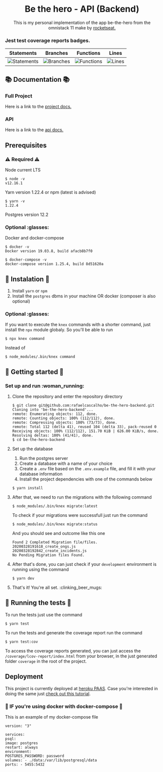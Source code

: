 <h1 align="center"> Be the hero - API (Backend) </h1>

<p align="center"> This is my personal implementation of the app be-the-hero from the omnistack 11
make by  <a href="https://rocketseat.com.br/"> rocketseat. </a></p>

<h3> Jest test coverage reports badges. </h3>

| Statements                                    | Branches                                  | Functions                                   | Lines                               |
| --------------------------------------------- | ----------------------------------------- | ------------------------------------------- | ----------------------------------- |
| ![Statements](https://img.shields.io/badge/Coverage-91.82%25-brightgreen.svg 'Make me better!') | ![Branches](https://img.shields.io/badge/Coverage-75%25-red.svg 'Make me better!') | ![Functions](https://img.shields.io/badge/Coverage-85.19%25-yellow.svg 'Make me better!') | ![Lines](https://img.shields.io/badge/Coverage-92.24%25-brightgreen.svg 'Make me better!') |

## :books: Documentation :books:

### Full Project

Here is a link to the [project docs.](https://trello.com/b/UWFHM6CK/omnistack11-be-the-hero)

### API

Here is a link to the [api docs.](https://app.swaggerhub.com/apis/rafaelcascalho/Be-the-hero-api-docs/1.0.0)

## Prerequisites

### :warning: Required :warning:

Node current LTS

```
$ node -v
v12.16.1
```

Yarn version 1.22.4 or npm (latest is advised)

```
$ yarn -v
1.22.4
```

Postgres version 12.2

### Optional :glasses:

Docker and docker-compose

```
$ docker -v
Docker version 19.03.8, build afacb8b7f0

$ docker-compose -v
docker-compose version 1.25.4, build 8d51620a
```

## :construction: Instalation :construction:

1. Install `yarn` or `npm`
2. Install the `postgres` dbms in your machine OR docker (composer is also optional)

### Optional :glasses:

If you want to execute the `knex` commands with a shorter command, just install the `npx` module
globaly.
So you'll be able to run

```
$ npx knex command
```

Instead of

```
$ node_modules/.bin/knex command
```

## :rocket: Getting started :rocket:

### Set up and run :woman_running:

1. Clone the repository and enter the repository directory
   ```
   $ git clone git@github.com:rafaelcascalho/be-the-hero-backend.git
   Cloning into 'be-the-hero-backend'...
   remote: Enumerating objects: 112, done.
   remote: Counting objects: 100% (112/112), done.
   remote: Compressing objects: 100% (73/73), done.
   remote: Total 112 (delta 41), reused 104 (delta 33), pack-reused 0
   Receiving objects: 100% (112/112), 151.70 KiB | 626.00 KiB/s, done.
   Resolving deltas: 100% (41/41), done.
   $ cd be-the-hero-backend
   ```
2. Set up the database

   1. Run the postgres server
   2. Create a database with a name of your choice
   3. Create a `.env` file based on the `.env.example` file, and fill it with your database information
   4. Install the project dependencies with one of the commands below

   ```
   $ yarn install
   ```

3. After that, we need to run the migrations with the following command

   ```
   $ node_modules/.bin/knex migrate:latest
   ```

   To check if your migrations were successfull just run the command

   ```
   $ node_modules/.bin/knex migrate:status
   ```

   And you should see and outcome like this one

   ```
   Found 2 Completed Migration file/files.
   20200328191618_create_ongs.js
   20200328192842_create_incidents.js
   No Pending Migration files Found.
   ```

4. After that's done, you can just check if your `development` environment is running using the command

   ```
   $ yarn dev
   ```

5. That's it! You're all set. :clinking_beer_mugs:

## :test_tube: Running the tests :test_tube:

To run the tests just use the command

```
$ yarn test
```

To run the tests and generate the coverage report run the command

```
$ yarn test:cov
```

To access the coverage reports generated, you can just access the `/coverage/lcov-report/index.html`
from your browser, in the just generated folder `coverage` in the root of the project.

## Deployment

This project is currently deployed at [heroku PAAS](http://heroku.com/).
Case you're interested in doing the same just [check out this tutorial](https://devcenter.heroku.com/articles/deploying-nodejs).

### :whale: IF you're using docker with docker-compose :whale:

This is an example of my docker-compose file

```
version: "3"

services:
psql:
image: postgres
restart: always
environment:
POSTGRES_PASSWORD: password
volumes: - ./data:/var/lib/postgresql/data
ports: - 5455:5432
```
